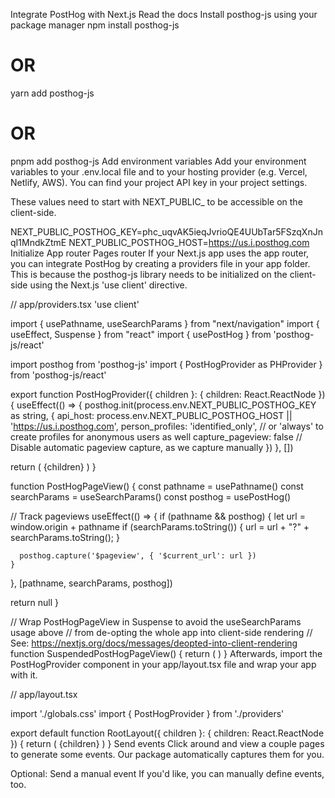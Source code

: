 Integrate PostHog with Next.js
Read the docs
Install posthog-js using your package manager
npm install posthog-js
# OR
yarn add posthog-js
# OR
pnpm add posthog-js
Add environment variables
Add your environment variables to your .env.local file and to your hosting provider (e.g. Vercel, Netlify, AWS). You can find your project API key in your project settings.

These values need to start with NEXT_PUBLIC_ to be accessible on the client-side.

NEXT_PUBLIC_POSTHOG_KEY=phc_uqvAK5ieqJvrioQE4UUbTar5FSzqXnJnqI1MndkZtmE
NEXT_PUBLIC_POSTHOG_HOST=https://us.i.posthog.com
Initialize
App router
Pages router
If your Next.js app uses the app router, you can integrate PostHog by creating a providers file in your app folder. This is because the posthog-js library needs to be initialized on the client-side using the Next.js 'use client' directive.

// app/providers.tsx
'use client'

import { usePathname, useSearchParams } from "next/navigation"
import { useEffect, Suspense } from "react"
import { usePostHog } from 'posthog-js/react'

import posthog from 'posthog-js'
import { PostHogProvider as PHProvider } from 'posthog-js/react'

export function PostHogProvider({ children }: { children: React.ReactNode }) {
  useEffect(() => {
    posthog.init(process.env.NEXT_PUBLIC_POSTHOG_KEY as string, {
      api_host: process.env.NEXT_PUBLIC_POSTHOG_HOST || 'https://us.i.posthog.com',
      person_profiles: 'identified_only', // or 'always' to create profiles for anonymous users as well
      capture_pageview: false // Disable automatic pageview capture, as we capture manually
    })
  }, [])

  return (
    <PHProvider client={posthog}>
      <SuspendedPostHogPageView />
      {children}
    </PHProvider>
  )
}

function PostHogPageView() {
  const pathname = usePathname()
  const searchParams = useSearchParams()
  const posthog = usePostHog()

  // Track pageviews
  useEffect(() => {
    if (pathname && posthog) {
      let url = window.origin + pathname
      if (searchParams.toString()) {
        url = url + "?" + searchParams.toString();
      }

      posthog.capture('$pageview', { '$current_url': url })
    }
  }, [pathname, searchParams, posthog])

  return null
}

// Wrap PostHogPageView in Suspense to avoid the useSearchParams usage above
// from de-opting the whole app into client-side rendering
// See: https://nextjs.org/docs/messages/deopted-into-client-rendering
function SuspendedPostHogPageView() {
  return (
    <Suspense fallback={null}>
      <PostHogPageView />
    </Suspense>
  )
}
Afterwards, import the PostHogProvider component in your app/layout.tsx file and wrap your app with it.

// app/layout.tsx

import './globals.css'
import { PostHogProvider } from './providers'

export default function RootLayout({ children }: { children: React.ReactNode }) {
  return (
    <html lang="en">
      <body>
        <PostHogProvider>
          {children}
        </PostHogProvider>
      </body>
    </html>
  )
}
Send events
Click around and view a couple pages to generate some events. Our package automatically captures them for you.

Optional: Send a manual event
If you'd like, you can manually define events, too.

